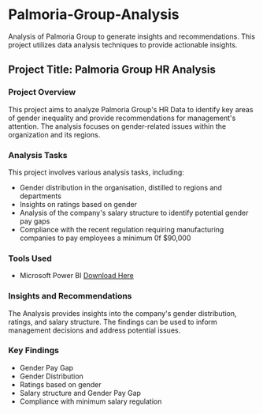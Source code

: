 # Palmoria-Group-Analysis
Analysis of Palmoria Group to generate insights and recommendations. This project utilizes data analysis techniques to provide actionable insights.

## Project Title: Palmoria Group HR Analysis

### Project Overview

This project aims to analyze Palmoria Group's HR Data to identify key areas of gender inequality and provide recommendations for management's attention. The analysis focuses on gender-related issues within the organization and its regions.

### Analysis Tasks

This project involves various analysis tasks, including: 

* Gender distribution in the organisation, distilled to regions and departments
* Insights on ratings based on gender
* Analysis of the company's salary structure to identify potential gender pay gaps
* Compliance with the recent regulation requiring manufacturing companies to pay employees a minimum 0f  $90,000

 ### Tools Used
   * Microsoft Power BI [Download Here](https://www.microsoft.com)
 
  ### Insights and Recommendations

  The Analysis provides insights into the company's gender distribution, ratings, and salary structure. The findings can be used to inform management decisions and address potential issues.

  ### Key Findings

  * Gender Pay Gap
  * Gender Distribution
  * Ratings based on gender
  * Salary structure and Gender Pay Gap
  * Compliance with minimum salary regulation
   
